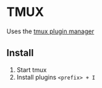 TMUX
====

Uses the [tmux plugin manager][tpm]

Install
-------

1. Start tmux
2. Install plugins `<prefix> + I`


[tpm]: ttps://github.com/tmux-plugins/tpm
